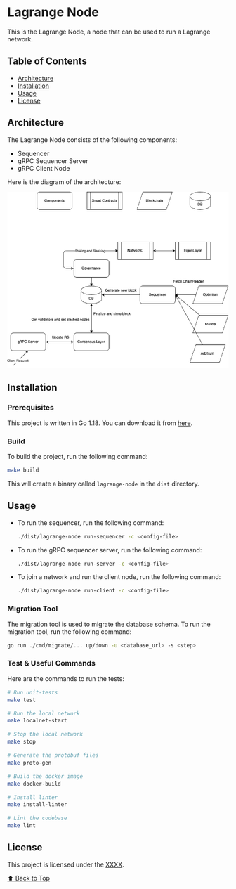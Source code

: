 # Lagrange Node

This is the Lagrange Node, a node that can be used to run a Lagrange network.

## Table of Contents

- [Architecture](#architecture)
- [Installation](#installation)
- [Usage](#usage)
- [License](#license)

## Architecture

The Lagrange Node consists of the following components:

- Sequencer
- gRPC Sequencer Server
- gRPC Client Node

Here is the diagram of the architecture:

<p align="center">
  <img src="./docs/highlevelflow.drawio.png"/>
</p>

## Installation

### Prerequisites

This project is written in Go 1.18. You can download it from [here](https://golang.org/dl/).

### Build

To build the project, run the following command:

```bash
make build
```

This will create a binary called `lagrange-node` in the `dist` directory.

## Usage

- To run the sequencer, run the following command:

  ```bash
  ./dist/lagrange-node run-sequencer -c <config-file>
  ```

- To run the gRPC sequencer server, run the following command:

  ```bash
  ./dist/lagrange-node run-server -c <config-file>
  ```

- To join a network and run the client node, run the following command:

  ```bash
  ./dist/lagrange-node run-client -c <config-file>
  ```

### Migration Tool

The migration tool is used to migrate the database schema. To run the migration tool, run the following command:

```bash
go run ./cmd/migrate/... up/down -u <database_url> -s <step>
```

### Test & Useful Commands

Here are the commands to run the tests:

```bash
# Run unit-tests
make test
```

```bash
# Run the local network
make localnet-start
```

```bash
# Stop the local network
make stop
```

```bash
# Generate the protobuf files
make proto-gen
```

```bash
# Build the docker image
make docker-build
```

```bash
# Install linter
make install-linter
```

```bash
# Lint the codebase
make lint
```

## License

This project is licensed under the [XXXX](./LICENSE).

[⬆️ Back to Top](#table-of-contents)
